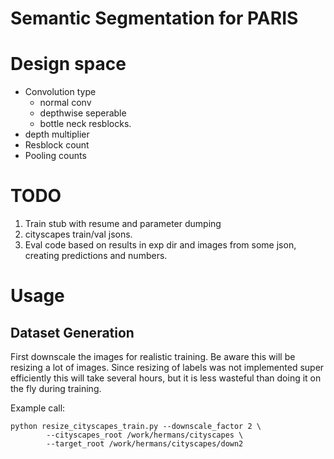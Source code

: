# Semantic Segmentation for PARIS

# Design space
* Convolution type
    * normal conv
    * depthwise seperable
    * bottle neck resblocks.
* depth multiplier
* Resblock count
* Pooling counts



# TODO
1. Train stub with resume and parameter dumping
2. cityscapes train/val jsons.
3. Eval code based on results in exp dir and images from some json, creating predictions and numbers.



# Usage

## Dataset Generation
First downscale the images for realistic training. Be aware this will be resizing a lot of images. Since resizing of labels was not implemented super efficiently this will take several hours, but it is less wasteful than doing it on the fly during training.

Example call:
```
python resize_cityscapes_train.py --downscale_factor 2 \
        --cityscapes_root /work/hermans/cityscapes \
        --target_root /work/hermans/cityscapes/down2
```

